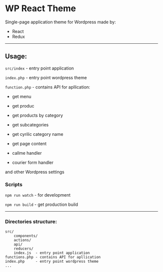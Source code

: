 # WP React Theme

Single-page application theme for Wordpress made by:
* React
* Redux

************
## Usage:

`src/index` - entry point application

`index.php` - entry point wordpress theme

`function.php` - contains API for apllication:
* get menu
* get produc
* get products by category
* get subcategories
* get cyrilic category name
* get page content

* callme handler
* courier form handler

and other Wordpress settings

### Scripts

`npm run watch` - for development

`npm run build` - get production build

************
### Directories structure:
    src/
        components/
        actions/
        api/
        reducers/
        index.js  - entry point application
    functions.php - contains API for apllication
    index.php     - entry point wordpress theme
    ...
